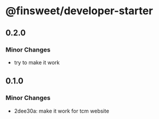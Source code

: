 # @finsweet/developer-starter

## 0.2.0

### Minor Changes

- try to make it work

## 0.1.0

### Minor Changes

- 2dee30a: make it work for tcm website

